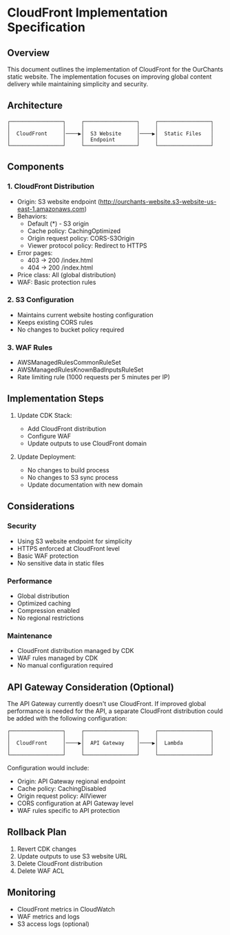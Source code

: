 # CloudFront Implementation Specification

## Overview
This document outlines the implementation of CloudFront for the OurChants static website. The implementation focuses on improving global content delivery while maintaining simplicity and security.

## Architecture
```
┌─────────────────┐     ┌─────────────────┐     ┌─────────────────┐
│                 │     │                 │     │                 │
│  CloudFront     │────▶│  S3 Website     │────▶│  Static Files   │
│                 │     │  Endpoint       │     │                 │
└─────────────────┘     └─────────────────┘     └─────────────────┘
```

## Components

### 1. CloudFront Distribution
- Origin: S3 website endpoint (http://ourchants-website.s3-website-us-east-1.amazonaws.com)
- Behaviors:
  - Default (*) - S3 origin
  - Cache policy: CachingOptimized
  - Origin request policy: CORS-S3Origin
  - Viewer protocol policy: Redirect to HTTPS
- Error pages:
  - 403 -> 200 /index.html
  - 404 -> 200 /index.html
- Price class: All (global distribution)
- WAF: Basic protection rules

### 2. S3 Configuration
- Maintains current website hosting configuration
- Keeps existing CORS rules
- No changes to bucket policy required

### 3. WAF Rules
- AWSManagedRulesCommonRuleSet
- AWSManagedRulesKnownBadInputsRuleSet
- Rate limiting rule (1000 requests per 5 minutes per IP)

## Implementation Steps

1. Update CDK Stack:
   - Add CloudFront distribution
   - Configure WAF
   - Update outputs to use CloudFront domain

2. Update Deployment:
   - No changes to build process
   - No changes to S3 sync process
   - Update documentation with new domain

## Considerations

### Security
- Using S3 website endpoint for simplicity
- HTTPS enforced at CloudFront level
- Basic WAF protection
- No sensitive data in static files

### Performance
- Global distribution
- Optimized caching
- Compression enabled
- No regional restrictions

### Maintenance
- CloudFront distribution managed by CDK
- WAF rules managed by CDK
- No manual configuration required

## API Gateway Consideration (Optional)
The API Gateway currently doesn't use CloudFront. If improved global performance is needed for the API, a separate CloudFront distribution could be added with the following configuration:

```
┌─────────────────┐     ┌─────────────────┐     ┌─────────────────┐
│                 │     │                 │     │                 │
│  CloudFront     │────▶│  API Gateway    │────▶│  Lambda         │
│                 │     │                 │     │                 │
└─────────────────┘     └─────────────────┘     └─────────────────┘
```

Configuration would include:
- Origin: API Gateway regional endpoint
- Cache policy: CachingDisabled
- Origin request policy: AllViewer
- CORS configuration at API Gateway level
- WAF rules specific to API protection

## Rollback Plan
1. Revert CDK changes
2. Update outputs to use S3 website URL
3. Delete CloudFront distribution
4. Delete WAF ACL

## Monitoring
- CloudFront metrics in CloudWatch
- WAF metrics and logs
- S3 access logs (optional) 